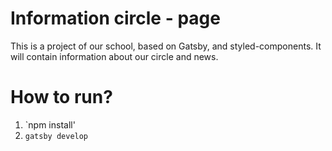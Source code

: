 # Information circle - page
This is a project of our school, based on Gatsby, and styled-components. It will contain information about our circle and news.

# How to run?
1. `npm install'
2. `gatsby develop` 
